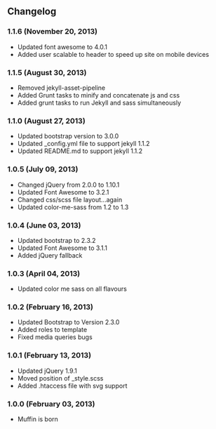 Changelog
------------


### 1.1.6 (November 20, 2013)

* Updated font awesome to 4.0.1
* Added user scalable to header to speed up site on mobile devices

### 1.1.5 (August 30, 2013)

* Removed jekyll-asset-pipeline
* Added Grunt tasks to minify and concatenate js and css
* Added grunt tasks to run Jekyll and sass simultaneously 


### 1.1.0 (August 27, 2013)

* Updated bootstrap version to 3.0.0
* Updated _config.yml file to support jekyll 1.1.2
* Updated README.md to support jekyll 1.1.2


### 1.0.5 (July 09, 2013)

* Changed jQuery from 2.0.0 to 1.10.1
* Updated Font Awesome to 3.2.1
* Changed css/scss file layout...again
* Updated color-me-sass from 1.2 to 1.3


### 1.0.4 (June 03, 2013)

* Updated bootstrap to 2.3.2
* Updated Font Awesome to 3.1.1
* Added jQuery fallback


### 1.0.3 (April 04, 2013)

* Updated color me sass on all flavours


### 1.0.2 (February 16, 2013)

* Updated Bootstrap to Version 2.3.0
* Added roles to template
* Fixed media queries bugs


### 1.0.1 (February 13, 2013)

* Updated jQuery 1.9.1
* Moved position of _style.scss
* Added .htaccess file with svg support


### 1.0.0 (February 03, 2013)

* Muffin is born
